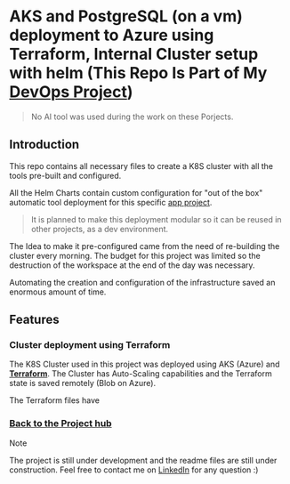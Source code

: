 # AKS and PostgreSQL (on a vm) deployment to Azure using Terraform, Internal Cluster setup with helm (This Repo Is Part of My [DevOps Project](https://github.com/arieluchka/DevOps-Portfolio#k8s-development-and-production-space))


> No AI tool was used during the work on these Porjects.

<!-- ## Python application, pipelines and image building -->
## Introduction 
This repo contains all necessary files to create a K8S cluster with all the tools pre-built and configured. 

All the Helm Charts contain custom configuration for "out of the box" automatic tool deployment for this specific [app project](https://github.com/arieluchka/aks-cluster-project-app/tree/main#python-application-pipelines-and-image-building-this-repo-is-part-of-my-devops-project).
> It is planned to make this deployment modular so it can be reused in other projects, as a dev environment.

The Idea to make it pre-configured came from the need of re-building the cluster every morning. The budget for this project was limited so the destruction of the workspace at the end of the day was necessary. 

Automating the creation and configuration of the infrastructure saved an enormous amount of time.

## Features
###  Cluster deployment using Terraform 

The K8S Cluster used in this project was deployed using AKS (Azure) and [**Terraform**](https://github.com/arieluchka/aks-cluster-project/blob/main/terraform%20file%20for%20cluster%20creation/main.tf).
The Cluster has Auto-Scaling capabilities and the Terraform state is saved remotely (Blob on Azure). 

The Terraform files have 




### [Back to the Project hub](https://github.com/arieluchka/DevOps-Portfolio#k8s-development-and-production-space)


> [!NOTE]
> The project is still under development and the readme files are still under construction. Feel free to contact me on 
[LinkedIn](https://www.linkedin.com/in/ariel-agranovich-990629264 "my linkedin porfile :)")
 for any question :) 



